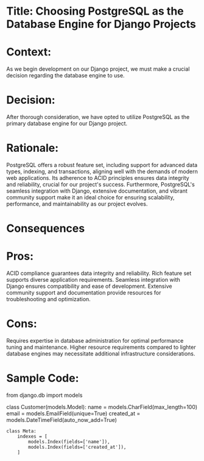 # Title: Choosing PostgreSQL as the Database Engine for Django Projects

# Context:
As we begin development on our Django project, we must make a crucial decision regarding the database engine to use.

# Decision:
After thorough consideration, we have opted to utilize PostgreSQL as the primary database engine for our Django project.

# Rationale:
PostgreSQL offers a robust feature set, including support for advanced data types, indexing, and transactions, aligning well with the demands of modern web applications. Its adherence to ACID principles ensures data integrity and reliability, crucial for our project's success. Furthermore, PostgreSQL's seamless integration with Django, extensive documentation, and vibrant community support make it an ideal choice for ensuring scalability, performance, and maintainability as our project evolves.

# Consequences

# Pros:

ACID compliance guarantees data integrity and reliability.
Rich feature set supports diverse application requirements.
Seamless integration with Django ensures compatibility and ease of development.
Extensive community support and documentation provide resources for troubleshooting and optimization.

# Cons:

Requires expertise in database administration for optimal performance tuning and maintenance.
Higher resource requirements compared to lighter database engines may necessitate additional infrastructure considerations.

# Sample Code:


from django.db import models

class Customer(models.Model):
    name = models.CharField(max_length=100)
    email = models.EmailField(unique=True)
    created_at = models.DateTimeField(auto_now_add=True)

    class Meta:
        indexes = [
            models.Index(fields=['name']),
            models.Index(fields=['created_at']),
        ] 
        
